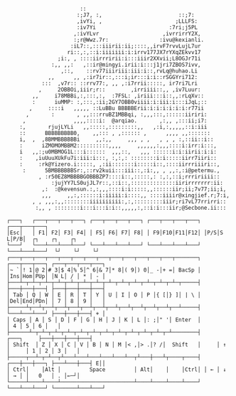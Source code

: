
                           ::
                          :;J7, :,                        ::;7:
                          ,ivYi, ,                       ;LLLFS:
                          :iv7Yi                       :7ri;j5PL
                         ,:ivYLvr                    ,ivrrirrY2X,
                         :;r@Wwz.7r:                :ivu@kexianli.
                        :iL7::,:::iiirii:ii;::::,,irvF7rvvLujL7ur
                       ri::,:,::i:iiiiiii:i:irrv177JX7rYXqZEkvv17
                    ;i:, , ::::iirrririi:i:::iiir2XXvii;L8OGJr71i
                  :,, ,,:   ,::ir@mingyi.irii:i:::j1jri7ZBOS7ivv,
                     ,::,    ::rv77iiiriii:iii:i::,rvLq@huhao.Li
                 ,,      ,, ,:ir7ir::,:::i;ir:::i:i::rSGGYri712:
               :::  ,v7r:: ::rrv77:, ,, ,:i7rrii:::::, ir7ri7Lri
              ,     2OBBOi,iiir;r::        ,irriiii::,, ,iv7Luur:
            ,,     i78MBBi,:,:::,:,  :7FSL: ,iriii:::i::,,:rLqXv::
            :      iuMMP: :,:::,:ii;2GY7OBB0viiii:i:iii:i:::iJqL;::
           ,     ::::i   ,,,,, ::LuBBu BBBBBErii:i:i:i:i:i:i:r77ii
          ,       :       , ,,:::rruBZ1MBBqi, :,,,:::,::::::iiriri:
         ,               ,,,,::::i:  @arqiao.       ,:,, ,:::ii;i7:
        :,       rjujLYLi   ,,:::::,:::::::::,,   ,:i,:,,,,,::i:iii
        ::      BBBBBBBBB0,    ,,::: , ,:::::: ,      ,,,, ,,:::::::
        i,  ,  ,8BMMBBBBBBi     ,,:,,     ,,, , ,   , , , :,::ii::i::
        :      iZMOMOMBBM2::::::::::,,,,     ,,,,,,:,,,::::i:irr:i:::,
        i   ,,:;u0MBMOG1L:::i::::::  ,,,::,   ,,, ::::::i:i:iirii:i:i:
        :    ,iuUuuXUkFu7i:iii:i:::, :,:,: ::::::::i:i:::::iirr7iiri::
        :     :rk@Yizero.i:::::, ,:ii:::::::i:::::i::,::::iirrriiiri::,
         :      5BMBBBBBBSr:,::rv2kuii:::iii::,:i:,, , ,,:,:i@petermu.,
              , :r50EZ8MBBBBGOBBBZP7::::i::,:::::,: :,:,::i;rrririiii::
                  :jujYY7LS0ujJL7r::,::i::,::::::::::::::iirirrrrrrr:ii:
               ,:  :@kevensun.:,:,,,::::i:i:::::,,::::::iir;ii;7v77;ii;i,
               ,,,     ,,:,::::::i:iiiii:i::::,, ::::iiiir@xingjief.r;7:i,
            , , ,,,:,,::::::::iiiiiiiiii:,:,:::::::::iiir;ri7vL77rrirri::
             :,, , ::::::::i:::i:::i:i::,,,,,:,::i:i:::iir;@Secbone.ii:::

    ┌───┐   ┌───┬───┬───┬───┐ ┌───┬───┬───┬───┐ ┌───┬───┬───┬───┐ ┌───┬───┬───┐
    │Esc│   │ F1│ F2│ F3│ F4│ │ F5│ F6│ F7│ F8│ │ F9│F10│F11│F12│ │P/S│S L│P/B│  ┌┐    ┌┐    ┌┐
    └───┘   └───┴───┴───┴───┘ └───┴───┴───┴───┘ └───┴───┴───┴───┘ └───┴───┴───┘  └┘    └┘    └┘
    ┌───┬───┬───┬───┬───┬───┬───┬───┬───┬───┬───┬───┬───┬───────┐ ┌───┬───┬───┐ ┌───┬───┬───┬───┐
    │~ `│! 1│@ 2│# 3│$ 4│% 5│^ 6│& 7│* 8│( 9│) 0│_ -│+ =│ BacSp │ │Ins│Hom│PUp│ │N L│ / │ * │ - │
    ├───┴─┬─┴─┬─┴─┬─┴─┬─┴─┬─┴─┬─┴─┬─┴─┬─┴─┬─┴─┬─┴─┬─┴─┬─┴─┬─────┤ ├───┼───┼───┤ ├───┼───┼───┼───┤
    │ Tab │ Q │ W │ E │ R │ T │ Y │ U │ I │ O │ P │{ [│} ]│ | \ │ │Del│End│PDn│ │ 7 │ 8 │ 9 │   │
    ├─────┴┬──┴┬──┴┬──┴┬──┴┬──┴┬──┴┬──┴┬──┴┬──┴┬──┴┬──┴┬──┴─────┤ └───┴───┴───┘ ├───┼───┼───┤ + │
    │ Caps │ A │ S │ D │ F │ G │ H │ J │ K │ L │: ;│" '│ Enter  │               │ 4 │ 5 │ 6 │   │
    ├──────┴─┬─┴─┬─┴─┬─┴─┬─┴─┬─┴─┬─┴─┬─┴─┬─┴─┬─┴─┬─┴─┬─┴────────┤     ┌───┐     ├───┼───┼───┼───┤
    │ Shift  │ Z │ X │ C │ V │ B │ N │ M │< ,│> .│? /│  Shift   │     │ ↑ │     │ 1 │ 2 │ 3 │   │
    ├─────┬──┴─┬─┴──┬┴───┴───┴───┴───┴───┴──┬┴───┼───┴┬────┬────┤ ┌───┼───┼───┐ ├───┴───┼───┤ E││
    │ Ctrl│    │Alt │         Space         │ Alt│    │    │Ctrl│ │ ← │ ↓ │ → │ │   0   │ . │←─┘│
    └─────┴────┴────┴───────────────────────┴────┴────┴────┴────┘ └───┴───┴───┘ └───────┴───┴───┘





<!--
**CasbaL/casbal** is a ✨ _special_ ✨ repository because its `README.md` (this file) appears on your GitHub profile.

Here are some ideas to get you started:

- 🔭 I’m currently working on ...
- 🌱 I’m currently learning ...
- 👯 I’m looking to collaborate on ...
- 🤔 I’m looking for help with ...
- 💬 Ask me about ...
- 📫 How to reach me: ...
- 😄 Pronouns: ...
- ⚡ Fun fact: ...
-->
